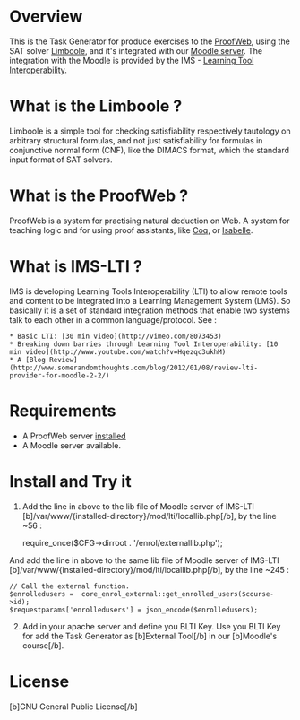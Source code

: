 # Overview

This is the Task Generator for produce exercises to the [ProofWeb](http://prover.cs.ru.nl/), using the SAT solver [Limboole](http://fmv.jku.at/limboole/), and it's integrated with our [Moodle server](http://lolita.dimap.ufrn.br/mdl). The integration with the Moodle is provided by the IMS - [Learning Tool Interoperability](http://www.imsglobal.org/toolsinteroperability2.cfm).


# What is the Limboole ? 

Limboole is a simple tool for checking satisfiability respectively tautology on arbitrary structural formulas, and not just satisfiability for formulas in conjunctive normal form (CNF), like the DIMACS format, which the standard input format of SAT solvers. 

# What is the ProofWeb ?

ProofWeb is a system for practising natural deduction on Web. A system for teaching logic and for using proof assistants, like [Coq](http://coq.inria.fr/), or [Isabelle](http://isabelle.in.tum.de/). 

# What is IMS-LTI ?

IMS is developing Learning Tools Interoperability (LTI) to allow remote tools and content to be integrated into a Learning Management System (LMS). So basically it is a set of standard integration methods that enable two systems talk to each other in a common language/protocol. See :
    
    * Basic LTI: [30 min video](http://vimeo.com/8073453)
    * Breaking down barries	through Learning Tool Interoperability: [10 min video](http://www.youtube.com/watch?v=Hqezqc3ukhM)
    * A [Blog Review](http://www.somerandomthoughts.com/blog/2012/01/08/review-lti-provider-for-moodle-2-2/)

# Requirements

  * A ProofWeb server [installed](http://prover.cs.ru.nl/install.php)
  * A Moodle server available. 
  
  
# Install and Try it


1. Add the line in above to the lib file of Moodle server of IMS-LTI [b]/var/www/{installed-directory}/mod/lti/locallib.php[/b], by the line ~56 :

	require_once($CFG->dirroot . '/enrol/externallib.php');

And add the line in above to the same lib file of Moodle server of IMS-LTI [b]/var/www/{installed-directory}/mod/lti/locallib.php[/b], by the line ~245 :

	// Call the external function.
	$enrolledusers =  core_enrol_external::get_enrolled_users($course->id);
    $requestparams['enrolledusers'] = json_encode($enrolledusers);
    
2. Add in your apache server and define you BLTI Key. Use you BLTI Key for add the Task Generator as [b]External Tool[/b] in our [b]Moodle's course[/b].

    
# License

[b]GNU General Public License[/b]
